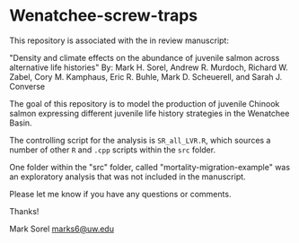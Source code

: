 # Wenatchee-screw-traps

This repository is associated with the in review manuscript:

"Density and climate effects on the abundance of juvenile salmon across alternative life histories"
By: Mark H. Sorel, Andrew R. Murdoch, Richard W. Zabel, Cory M. Kamphaus, Eric R. Buhle, Mark D. Scheuerell, and Sarah J. Converse

The goal of this repository is to model the production of juvenile Chinook salmon expressing different juvenile life history strategies in the Wenatchee Basin.

The controlling script for the analysis is `SR_all_LVR.R`, which sources a number of other `R` and `.cpp` scripts within the `src` folder. 

One folder within the "src" folder, called "mortality-migration-example" was an exploratory analysis that was not included in the manuscript.

Please let me know if you have any questions or comments.

Thanks!

Mark Sorel
marks6@uw.edu

